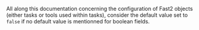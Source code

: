 All along this documentation concerning the configuration of Fast2 objects (either tasks or tools used within tasks), consider the default value set to ` false` if no default value is mentionned for boolean fields.